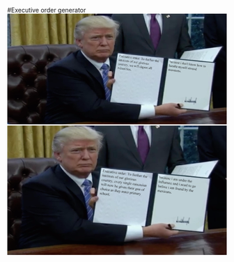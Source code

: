#Executive order generator
![ExOrder1](https://raw.githubusercontent.com/GustneGustav/Rasmus-er-sej-og-flot/master/Mini-ex5/Pictures/Capture.PNG)
![ExOrder2](https://raw.githubusercontent.com/GustneGustav/Rasmus-er-sej-og-flot/master/Mini-ex5/Pictures/Capture2.PNG)
